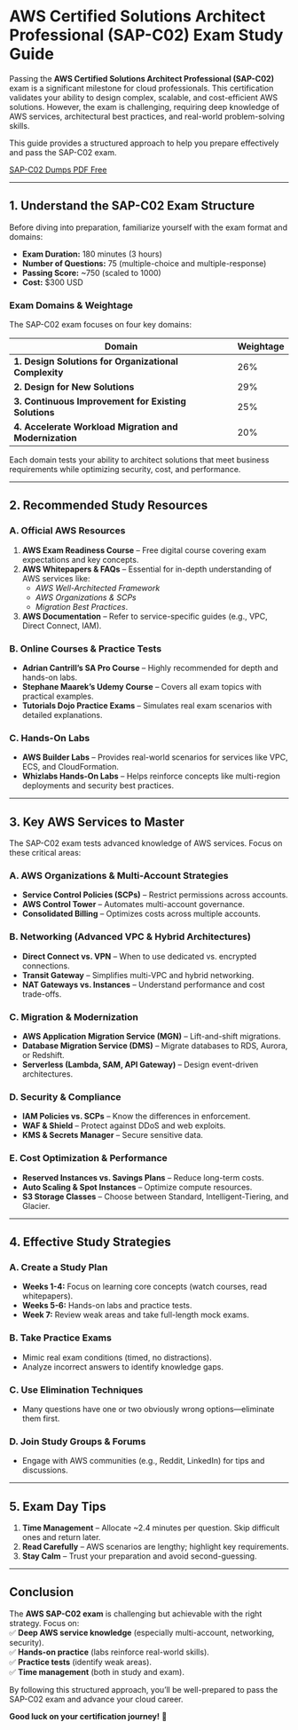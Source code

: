 # AWS Certified Solutions Architect Professional (SAP-C02) Exam Study Guide  

Passing the **AWS Certified Solutions Architect Professional (SAP-C02)** exam is a significant milestone for cloud professionals. This certification validates your ability to design complex, scalable, and cost-efficient AWS solutions. However, the exam is challenging, requiring deep knowledge of AWS services, architectural best practices, and real-world problem-solving skills.  

This guide provides a structured approach to help you prepare effectively and pass the SAP-C02 exam.

[SAP-C02 Dumps PDF Free](https://www.amazon-dumps.com/sap-c02.html)

---

## 1. Understand the SAP-C02 Exam Structure  

Before diving into preparation, familiarize yourself with the exam format and domains:  

- **Exam Duration:** 180 minutes (3 hours)  
- **Number of Questions:** 75 (multiple-choice and multiple-response)  
- **Passing Score:** ~750 (scaled to 1000)  
- **Cost:** $300 USD  

### Exam Domains & Weightage  
The SAP-C02 exam focuses on four key domains:  

| **Domain** | **Weightage** |  
|------------|--------------|  
| **1. Design Solutions for Organizational Complexity** | 26% |  
| **2. Design for New Solutions** | 29% |  
| **3. Continuous Improvement for Existing Solutions** | 25% |  
| **4. Accelerate Workload Migration and Modernization** | 20% |  

Each domain tests your ability to architect solutions that meet business requirements while optimizing security, cost, and performance.  

---

## 2. Recommended Study Resources  

### A. Official AWS Resources  
1. **AWS Exam Readiness Course** – Free digital course covering exam expectations and key concepts.  
2. **AWS Whitepapers & FAQs** – Essential for in-depth understanding of AWS services like:  
   - *AWS Well-Architected Framework*  
   - *AWS Organizations & SCPs*  
   - *Migration Best Practices*.  
3. **AWS Documentation** – Refer to service-specific guides (e.g., VPC, Direct Connect, IAM).  

### B. Online Courses & Practice Tests  
- **Adrian Cantrill’s SA Pro Course** – Highly recommended for depth and hands-on labs.  
- **Stephane Maarek’s Udemy Course** – Covers all exam topics with practical examples.  
- **Tutorials Dojo Practice Exams** – Simulates real exam scenarios with detailed explanations.  

### C. Hands-On Labs  
- **AWS Builder Labs** – Provides real-world scenarios for services like VPC, ECS, and CloudFormation.  
- **Whizlabs Hands-On Labs** – Helps reinforce concepts like multi-region deployments and security best practices.  

---

## 3. Key AWS Services to Master  

The SAP-C02 exam tests advanced knowledge of AWS services. Focus on these critical areas:  

### A. AWS Organizations & Multi-Account Strategies  
- **Service Control Policies (SCPs)** – Restrict permissions across accounts.  
- **AWS Control Tower** – Automates multi-account governance.  
- **Consolidated Billing** – Optimizes costs across multiple accounts.  

### B. Networking (Advanced VPC & Hybrid Architectures)  
- **Direct Connect vs. VPN** – When to use dedicated vs. encrypted connections.  
- **Transit Gateway** – Simplifies multi-VPC and hybrid networking.  
- **NAT Gateways vs. Instances** – Understand performance and cost trade-offs.  

### C. Migration & Modernization  
- **AWS Application Migration Service (MGN)** – Lift-and-shift migrations.  
- **Database Migration Service (DMS)** – Migrate databases to RDS, Aurora, or Redshift.  
- **Serverless (Lambda, SAM, API Gateway)** – Design event-driven architectures.  

### D. Security & Compliance  
- **IAM Policies vs. SCPs** – Know the differences in enforcement.  
- **WAF & Shield** – Protect against DDoS and web exploits.  
- **KMS & Secrets Manager** – Secure sensitive data.  

### E. Cost Optimization & Performance  
- **Reserved Instances vs. Savings Plans** – Reduce long-term costs.  
- **Auto Scaling & Spot Instances** – Optimize compute resources.  
- **S3 Storage Classes** – Choose between Standard, Intelligent-Tiering, and Glacier.  

---

## 4. Effective Study Strategies  

### A. Create a Study Plan  
- **Weeks 1-4:** Focus on learning core concepts (watch courses, read whitepapers).  
- **Weeks 5-6:** Hands-on labs and practice tests.  
- **Week 7:** Review weak areas and take full-length mock exams.  

### B. Take Practice Exams  
- Mimic real exam conditions (timed, no distractions).  
- Analyze incorrect answers to identify knowledge gaps.  

### C. Use Elimination Techniques  
- Many questions have one or two obviously wrong options—eliminate them first.  

### D. Join Study Groups & Forums  
- Engage with AWS communities (e.g., Reddit, LinkedIn) for tips and discussions.  

---

## 5. Exam Day Tips  

1. **Time Management** – Allocate ~2.4 minutes per question. Skip difficult ones and return later.  
2. **Read Carefully** – AWS scenarios are lengthy; highlight key requirements.  
3. **Stay Calm** – Trust your preparation and avoid second-guessing.  

---

## Conclusion  

The **AWS SAP-C02 exam** is challenging but achievable with the right strategy. Focus on:  
✅ **Deep AWS service knowledge** (especially multi-account, networking, security).  
✅ **Hands-on practice** (labs reinforce real-world skills).  
✅ **Practice tests** (identify weak areas).  
✅ **Time management** (both in study and exam).  

By following this structured approach, you’ll be well-prepared to pass the SAP-C02 exam and advance your cloud career.  

**Good luck on your certification journey!** 🚀  
